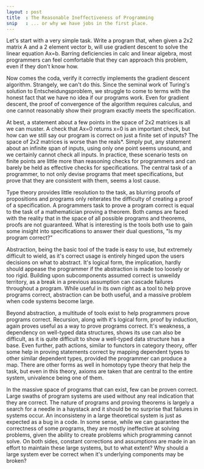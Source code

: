 ```yaml
---
layout : post
title  : The Reasonable Ineffectiveness of Programming 
snip   : ... or why we have jobs in the first place.
---
```


Let's start with a very simple task. Write a program that, when given a 2x2 matrix A and a 2 element vector b, will use gradient descent
to solve the linear equation Ax=b. Barring deficiencies in calc and linear algebra, most programmers can feel comfortable that they can
approach this problem, even if they don't know how.

Now comes the coda, verify it correctly implements the gradient descent algorithm. Strangely, we can't do this. Since the seminal work of
Turing's solution to Entscheidungsproblem, we struggle to come to terms with the honest fact that we have no idea if our programs work. 
Even for gradient descent, the proof of convergence of the algorithm requires calculus, and one cannot reasonably show their program exactly
meets the specification. 

At best, a statement about a few points in the space of 2x2 matrices is all we can muster. A check that Ax=0 returns x=0 is an important check,
but how can we still say our program is correct on just a finite set of inputs? The space of 2x2 matrices is worse than the reals*. Simply put,
any statement about an infinite span of inputs, using only one point seems unsound, and we certainly cannot check all inputs. In practice, these
scenario tests on finite points are little more than reasoning checks for programmers and can barely be held as effective checks for specifications.
The central task of a programmer, to not only devise programs that meet specifications, but prove that they are consistent with them, seems a lost
cause.

Type theory provides little resolution to the task, as blurring proofs of propositions and programs only reiterates the difficulty of creating a
proof of a specification. A programmers task to prove a program correct is equal to the task of a mathematician proving a theorem. Both camps
are faced with the reality that in the space of all possible programs and theorems, proofs are not guaranteed. What is interesting is the tools
both use to gain some insight into specifications to answer their dual questions, "Is my program correct?"

Abstraction, being the basic tool of the trade is easy to use, but extremely difficult to wield, as it's correct usage is entirely hinged upon
the users decisions on what to abstract. It's logical form, the implication, hardly should appease the programmer if the abstraction is made too
loosely or too rigid. Building upon subcomponents assumed correct is unweildy territory, as a break in a previous assumption can cascade failures
throughout a program. While useful in its own right as a tool to help prove programs correct, abstraction can be both useful, and a massive problem
when code systems become large. 

Beyond abstraction, a multitude of tools exist to help programmers prove programs correct. Recursion, along with it's logical form, proof by induction,
again proves useful as a way to prove programs correct. It's weakness, a dependency on well-typed data structures, shows its use can also be difficult,
as it is quite difficult to show a well-typed data structure has a base. Even further, path actions, similar to functors in category theory, offer some
help in proving statements correct by mapping dependent types to other similar dependent types, provided the programmer can produce a map. There are
other forms as well in homotopy type theory that help the task, but even in this theory, axioms are taken that are central to the entire system,
univalence being one of them.

In the massive space of programs that can exist, few can be proven correct. Large swaths of program systems
are used without any real indication that they are correct. The nature of programs and proving theorems is largely a search for a needle in a haystack
and it should be no surprise that failures in systems occur. An inconsisteny in a large theoretical system is just as expected as a bug in a code.
In some sense, while we can guarantee the correctness of some programs, they are mostly ineffective at solving problems, given the ability to create
problems which programming cannot solve. On both sides, constant corrections and assumptions are made in an effort to maintain these large systems, but
to what extent? Why should a large system ever be correct when it's underlying components may be broken?
